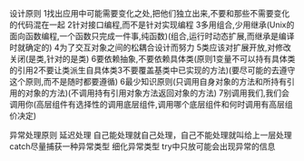 设计原则
1找出应用中可能需要变化之处,把他们独立出来,不要和那些不需要变化的代码混在一起
2针对接口编程,而不是针对实现编程
3多用组合,少用继承(Unix的面向函数编程,一个函数只完成一件事,纯函数)(组合,运行时动态扩展,而继承是编译时就确定的)
4为了交互对象之间的松耦合设计而努力
5类应该对扩展开放,对修改关闭(是类,针对的是类)
6要依赖抽象,不要依赖具体类(原则1变量不可以持有具体类的引用2不要让类派生自具体类3不要覆盖基类中已实现的方法)(要尽可能的去遵守这个原则,而不是随时都要遵循)
6最少知识原则(只调用自身对象的方法和所持有引用的对象的方法)(不调用持有引用对象方法返回对象的方法)
7别调用我们,我们会调用你(高层组件有选择性的调用底层组件,调用哪个底层组件和何时调用有高层组价决定)

异常处理原则
延迟处理 自己能处理就自己处理，自己不能处理就叫给上一层处理
catch尽量捕获一种异常类型  细化异常类型
try中只放可能会出现异常的信息

